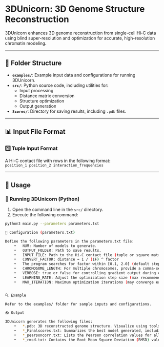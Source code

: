 # 3DUnicorn: 3D Genome Structure Reconstruction
3DUnicorn enhances 3D genome reconstruction from single-cell Hi-C data using blind super-resolution and optimization for accurate, high-resolution chromatin modeling.

---

## 📂 Folder Structure  

- **`examples/`**: Example input data and configurations for running 3DUnicorn.  
- **`src/`**: Python source code, including utilities for:  
  - Input processing  
  - Distance matrix conversion  
  - Structure optimization  
  - Output generation  
- **`Scores/`**: Directory for saving results, including `.pdb` files.  

---

## 📊 Input File Format  

### 1️⃣ **Tuple Input Format**  
A Hi-C contact file with rows in the following format:  
`position_1 position_2 interaction_frequencies`  

---

## 🚀 Usage  

### 🐍 **Running 3DUnicorn (Python)**  

1. Open the command line in the `src/` directory.  
2. Execute the following command:  

```bash
python3 main.py --parameters parameters.txt

🔧 Configuration (parameters.txt)

Define the following parameters in the parameters.txt file:
	•	NUM: Number of models to generate.
	•	OUTPUT_FOLDER: Path to save results.
	•	INPUT_FILE: Path to the Hi-C contact file (tuple or square matrix format).
	•	CONVERT_FACTOR: distance = 1 / (IF) ^ factor		
	•	The program searches for factor within [0.1, 2.0] (default step size: 0.1) if not specified.
	•	CHROMOSOME_LENGTH: For multiple chromosomes, provide a comma-separated list of bead counts per chromosome (align with input 		data). Omit for single chromosomes.
	•	VERBOSE: true or false for controlling gradient output during optimization.
	•	LEARNING_RATE: Adjust the optimization step size (max recommended: 1).
	•	MAX_ITERATION: Maximum optimization iterations (may converge earlier).


🔍 Example

Refer to the examples/ folder for sample inputs and configurations.

📤 Output

3DUnicorn generates the following files:
	•	*.pdb: 3D reconstructed genome structure. Visualize using tools like PyMOL, Chimera, or GenomeFlow.
	•	*_Finalscores.txt: Summarizes the best model generated, including Spearman correlation, Pearson correlation, and other 			key metrics.
	•	*_pearsoncorr.txt: Lists the Pearson correlation values for all generated models.
	•	*_rmsd.txt: Contains the Root Mean Square Deviation (RMSD) values for all generated models.

